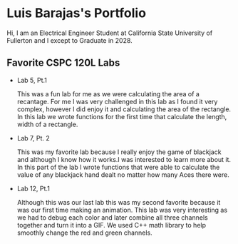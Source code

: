 # Luis Barajas's Portfolio 

Hi, I am an Electrical Engineer Student at California State University of Fullerton and I except to Graduate in 2028.

## Favorite CSPC 120L Labs

* Lab 5, Pt.1
  
  This was a fun lab for me as we were calculating the area of a recantage. For me I was very challenged in this lab as I found it very complex, however I did enjoy it and calculating the area of the rectangle. In this lab we wrote functions for the first time that calculate the length, width of a rectangle.

* Lab 7, Pt. 2
  
  This was my favorite lab because I really enjoy the game of blackjack and although I know how it works.I was interested to learn more about it. In this part of the lab I wrote functions that were able to calculate the value of any blackjack hand dealt no matter how many Aces there were.

* Lab 12, Pt.1
  
  Although this was our last lab this was my second favorite because it was our first time making an animation. This lab was very interesting as we had to debug each color and later combine all three channels together and turn it into a GIF. We used C++ math library to help smoothly change the red and green channels. 
